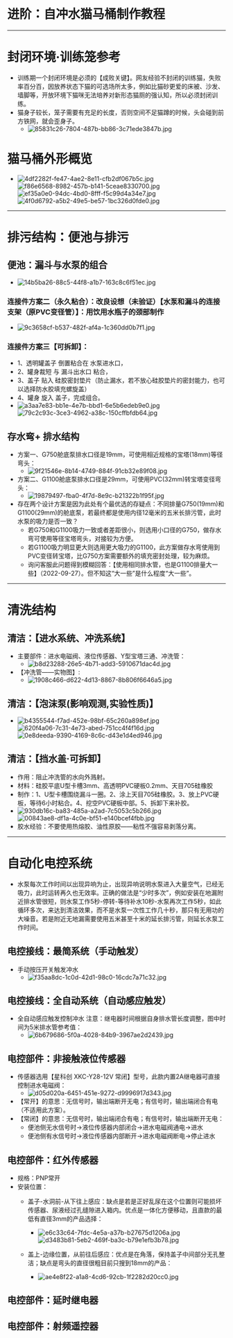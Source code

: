 # 进阶：自冲水猫马桶制作教程
---
# 封闭环境·训练笼参考
* 训练期一个封闭环境是必须的【成败关键】。网友经验不封闭的训练猫，失败率百分百，因放养状态下猫的可选场所太多，例如比猫砂更爱的床被、沙发、墙脚等，开放环境下猫咪无法培养对新形态猫厕的强认知，所以必须封闭训练。
* 猫身子较长，笼子需要有充足的长度，否则空间不足猫蹲的时候，头会碰到前方铁网，就会歪身子。
    * ![85831c26-7804-487b-bb86-3c71ede3847b.jpg](自冲水猫马桶制作教程_files/85831c26-7804-487b-bb86-3c71ede3847b.jpg)

# 猫马桶外形概览
 * ![4df2282f-fe47-4ae2-8e11-cfb2df067b5c.jpg](自冲水猫马桶制作教程_files/4df2282f-fe47-4ae2-8e11-cfb2df067b5c.jpg) ![f86e6568-8982-457b-b141-5ceae8330700.jpg](自冲水猫马桶制作教程_files/f86e6568-8982-457b-b141-5ceae8330700.jpg)![ef35a0e0-94dc-4bd0-8fff-f5c99d4a34e7.jpg](自冲水猫马桶制作教程_files/ef35a0e0-94dc-4bd0-8fff-f5c99d4a34e7.jpg)![4f0d6792-a5b2-49e5-be57-1bc326d0fde0.jpg](自冲水猫马桶制作教程_files/4f0d6792-a5b2-49e5-be57-1bc326d0fde0.jpg)

---
# 排污结构：便池与排污
## 便池：漏斗与水泵的组合
* ![14b5ba26-88c5-44f8-a1b7-163c8c6f51ec.jpg](自冲水猫马桶制作教程_files/14b5ba26-88c5-44f8-a1b7-163c8c6f51ec.jpg)
###  连接件方案二（永久粘合）：改良设想（未验证）【水泵和漏斗的连接支架（原PVC变径管）】：用饮用水瓶子的颈部制作
* ![9c3658cf-b537-482f-af4a-1c360dd0b7f1.jpg](自冲水猫马桶制作教程_files/9c3658cf-b537-482f-af4a-1c360dd0b7f1.jpg)
### 连接件方案三【可拆卸】：
* 1、透明罐盖子 倒置粘合在 水泵进水口，
* 2、罐身裁短 与 漏斗出水口 粘合，
* 3、盖子 贴入 硅胶密封垫片（防止漏水，若不放心硅胶垫片的密封能力，也可以选择防水胶填充螺旋盖）
* 4、罐身 旋入 盖子，完成组合。
* ![a3aa7e83-bb1e-4e7b-bbd1-6e5b6edeb9e0.jpg](自冲水猫马桶制作教程_files/a3aa7e83-bb1e-4e7b-bbd1-6e5b6edeb9e0.jpg)![79c2c93c-3ce3-4962-a38c-150cffbfdb64.jpg](自冲水猫马桶制作教程_files/79c2c93c-3ce3-4962-a38c-150cffbfdb64.jpg)




## 存水弯+ 排水结构
* 方案一、G750舱底泵排水口径是19mm，可使用相近规格的宝塔(18mm)等径弯头：
    * ![9f21546e-8b14-4749-884f-91cb32e89f08.jpg](自冲水猫马桶制作教程_files/9f21546e-8b14-4749-884f-91cb32e89f08.jpg)
* 方案二、G1100舱底泵排水口径是29mm，可使用PVC(32mm)转宝塔变径弯头：
    * ![19879497-fba0-4f7d-8e9c-b21322b1f95f.jpg](自冲水猫马桶制作教程_files/19879497-fba0-4f7d-8e9c-b21322b1f95f.jpg)
* 存在两个设计方案是因为此处有个最优选的存疑点：不同排量G750(19mm)和G1100(29mm)的舱底泵，若最终都是使用内径12毫米的五米长排污管，此时水泵的吸力是否一致？
    * 若G750和G1100吸力一致或者差距很小，则选用小口径的G750，做存水弯可使用等径宝塔弯头，对接较为方便。
    * 若G1100吸力明显更大则选用更大吸力的G1100，此方案做存水弯使用到PVC变径转宝塔，比G750方案需要额外的填充密封处理，较为麻烦。
    * 询问客服此问题得到模糊回答：【使用相同排水管，也是G1100排量大一些】（2022-09-27）。但不知这“大一些”是什么程度“大一些”。

---
# 清洗结构
## 清洁：【进水系统、冲洗系统】
* 主要部件：进水电磁阀、液位传感器、Y型宝塔三通、冲洗管：
    * ![b8d23288-26e5-4b71-add3-5910671dac4d.jpg](自冲水猫马桶制作教程_files/b8d23288-26e5-4b71-add3-5910671dac4d.jpg)
* 【冲洗管——实物图】: 
    * ![1908c466-d622-4d13-8867-8b806f6646a5.jpg](自冲水猫马桶制作教程_files/1908c466-d622-4d13-8867-8b806f6646a5.jpg)

## 清洁：【泡沫泵(影响观测,实验性质)】
* ![b4355544-f7ad-452e-98bf-65c260a898ef.jpg](自冲水猫马桶制作教程_files/b4355544-f7ad-452e-98bf-65c260a898ef.jpg) ![620f4a06-7c31-4e73-abed-751cc4f4f16d.jpg](自冲水猫马桶制作教程_files/620f4a06-7c31-4e73-abed-751cc4f4f16d.jpg) ![0e8deeda-9390-4169-8c6c-d43e1d4ed946.jpg](自冲水猫马桶制作教程_files/0e8deeda-9390-4169-8c6c-d43e1d4ed946.jpg)
## 清洁：【挡水盖·可拆卸】
* 作用：阻止冲洗管的水向外溅射。
* 材料：硅胶平底U型卡槽3mm、高透明PVC硬板0.2mm、天目705硅橡胶
* 制作：1、U型卡槽围绕漏斗一圈。2、涂上天目705硅橡胶。3、放上PVC硬板，等待6小时粘合。4、挖空PVC硬板中部。5、拆卸下来补胶。
* ![930db16c-ba83-485a-a2ad-7c5053c5b266.jpg](自冲水猫马桶制作教程_files/930db16c-ba83-485a-a2ad-7c5053c5b266.jpg)![00843ae8-df1a-4c0e-bf51-e140bcef4fbb.jpg](自冲水猫马桶制作教程_files/00843ae8-df1a-4c0e-bf51-e140bcef4fbb.jpg)
* 胶水经验：不要使用热熔胶、油性原胶——粘性不强容易剥落分离。

---
# 自动化电控系统
* 水泵每次工作时间以出现异响为止，出现异响说明水泵进入大量空气，已经无吸力，此时运转再久也无效率。正确的做法是“少时多次”，例如安装在地漏附近排水管很短，则水泵工作5秒-停转-等待补水10秒-水泵再次工作5秒，如此循环多次，来达到清洁效果，而不是水泵一次性工作几十秒，那只有无用功的大噪音。若是附近无地漏需要使用五米甚至十米的延长排污管，则延长水泵工作时间。

## 电控接线：最简系统（手动触发）
* 手动按压开关触发冲水
    * ![f35aa8dc-1c0d-42d1-98c0-16cdc7a71c32.jpg](自冲水猫马桶制作教程_files/f35aa8dc-1c0d-42d1-98c0-16cdc7a71c32.jpg)

## 电控接线：全自动系统（自动感应触发）
* 全自动感应触发控制冲水
   注意：继电器时间根据自身排水管长度调整，图中时间为5米排水管参考值：
     * ![6b679686-5f0a-4028-84b9-3967ae2d2439.jpg](自冲水猫马桶制作教程_files/6b679686-5f0a-4028-84b9-3967ae2d2439.jpg)



## 电控部件：非接触液位传感器
* 传感器选用【星科创 XKC-Y28-12V 常闭】型号，此款内置2A继电器可直接控制进水电磁阀：
    * ![d05d020a-6451-451e-9272-d9996917d343.jpg](自冲水猫马桶制作教程_files/d05d020a-6451-451e-9272-d9996917d343.jpg)
* 【常开】的意思：无信号时，输出端断开无电；有信号时，输出端闭合有电（不适用此方案）。
* 【常闭】的意思：无信号时，输出端闭合有电；有信号时，输出端断开无电：
    * 便池侧无水信号时→液位传感器内部闭合→进水电磁阀通电→进水
    * 便池侧有水信号时→液位传感器内部断开→进水电磁阀断电→停止进水

## 电控部件：红外传感器
* 规格：PNP常开
* 安装位置：
    * 盖子-水洞前-从下往上感应：缺点是若是正好乱尿在这个位置则可能损坏传感器、尿液经过孔缝隙进入箱内。优点是一体化方便移动，且直款的最低有直径3mm的产品选择：
        * ![e6c33c64-7fdc-4e5a-a37b-b27675d1206a.jpg](自冲水猫马桶制作教程_files/e6c33c64-7fdc-4e5a-a37b-b27675d1206a.jpg)![d3483b81-5eb2-469f-ba3c-b79e1efb3b78.jpg](自冲水猫马桶制作教程_files/d3483b81-5eb2-469f-ba3c-b79e1efb3b78.jpg)
    
    * 盖上-边缘位置，从前往后感应：优点是在角落，保持盖子中间部分无孔整洁；缺点是弯头的直径很粗目前只搜到18mm的产品：
        * ![ae4e8f22-a1a8-4cd6-92cb-1f2282d20cc0.jpg](自冲水猫马桶制作教程_files/ae4e8f22-a1a8-4cd6-92cb-1f2282d20cc0.jpg)

## 电控部件：延时继电器

## 电控部件：射频遥控器



